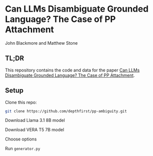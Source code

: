 # Can LLMs Disambiguate Grounded Language? The Case of PP Attachment
John Blackmore and Matthew Stone

## TL;DR
This repository contains the code and data for the paper [Can LLMs Disambiguate Grounded Language? The Case of PP Attachment](https://ranlp.org/ranlp2025/index.php/accepted-papers/). 

## Setup
Clone this repo:
```sh
git clone https://github.com/depthfirst/pp-ambiguity.git
```

Download Llama 3.1 8B model

Download VERA T5 7B model

Choose options

Run ```generator.py```
